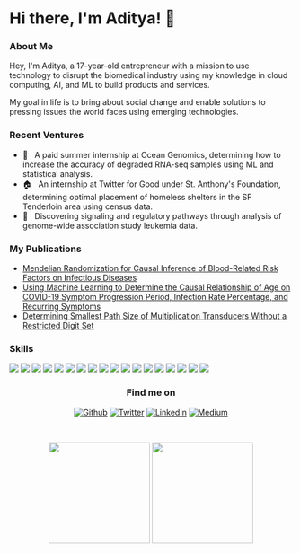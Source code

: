 # Hi there, I'm Aditya! 👋 

### About Me
    
Hey, I'm Aditya, a 17-year-old entrepreneur with a mission to use technology to disrupt the biomedical industry using my knowledge in cloud computing, AI, and ML to build products and services.        
   
My goal in life is to bring about social change and enable solutions to pressing issues the world faces using emerging technologies. 
   
### Recent Ventures 
<ul> 
  <li> 🌊 &nbsp; A paid summer internship at Ocean Genomics, determining how to increase the accuracy of degraded RNA-seq samples using ML and statistical analysis. </li>
  <li> 🏠 &nbsp; An internship at Twitter for Good under St. Anthony's Foundation, determining optimal placement of homeless shelters in the SF Tenderloin area using census data. </li>
  <li> 🧬 &nbsp; Discovering signaling and regulatory pathways through analysis of genome-wide association study leukemia data. </li>
</ul>
 
### My Publications
<ul>
  <li><a href="https://horizonreport1.s3-us-west-1.amazonaws.com/report.html">Mendelian Randomization for Causal Inference of Blood-Related Risk Factors on Infectious Diseases</a></li>
  <li><a href="http://asdrp.s3-website-us-west-1.amazonaws.com/">Using Machine Learning to Determine the Causal Relationship of Age on COVID-19 Symptom Progression Period, Infection Rate Percentage, and Recurring Symptoms</a></li>
  <li><a href="http://multiplication-transducers.s3-website-us-west-1.amazonaws.com/">Determining Smallest Path Size of Multiplication Transducers Without a Restricted Digit Set</a></li>
</ul>

### Skills 
<p>
<img src = "https://img.shields.io/badge/Amazon_AWS-FF9900?style=for-the-badge&logo=amazonaws&logoColor=white"/>
<img src="https://img.shields.io/badge/Azure_DevOps-0078D7?style=for-the-badge&logo=azure-devops&logoColor=white"/>
<img src="https://img.shields.io/badge/Google_Cloud-4285F4?style=for-the-badge&logo=google-cloud&logoColor=white" />
<img src="https://img.shields.io/badge/GraphQl-E10098?style=for-the-badge&logo=graphql&logoColor=white"/>
<img src="https://img.shields.io/badge/Jupyter-F37626.svg?&style=for-the-badge&logo=Jupyter&logoColor=white"/>
<img src="https://img.shields.io/badge/React-20232A?style=for-the-badge&logo=react&logoColor=61DAFB"/>
<img src="https://img.shields.io/badge/Unity-100000?style=for-the-badge&logo=unity&logoColor=white"/>
<img src="https://img.shields.io/badge/Python-3776AB?style=for-the-badge&logo=python&logoColor=white"/>
<img src="https://img.shields.io/badge/HTML5-E34F26?style=for-the-badge&logo=html5&logoColor=white"/>
<img src="https://img.shields.io/badge/CSS3-1572B6?style=for-the-badge&logo=css3&logoColor=white"/>
<img src="https://img.shields.io/badge/JavaScript-323330?style=for-the-badge&logo=javascript&logoColor=F7DF1E"/>
<img src="https://img.shields.io/badge/C%2B%2B-00599C?style=for-the-badge&logo=c%2B%2B&logoColor=white"/>
<img src="https://img.shields.io/badge/C%23-239120?style=for-the-badge&logo=c-sharp&logoColor=white"/>
<img src="https://img.shields.io/badge/Java-ED8B00?style=for-the-badge&logo=java&logoColor=white"/>
<img src="https://img.shields.io/badge/TensorFlow-FF6F00?style=for-the-badge&logo=TensorFlow&logoColor=white"/>
<img src="https://img.shields.io/badge/Keras-D00000?style=for-the-badge&logo=Keras&logoColor=white"/>
<img src="https://img.shields.io/badge/Solidity-e6e6e6?style=for-the-badge&logo=solidity&logoColor=black"/>
<img src="https://img.shields.io/badge/PyTorch-EE4C2C?style=for-the-badge&logo=PyTorch&logoColor=white"/>
<p>

<h3 align="center">Find me on</h3>
<p align="center"><a 
href="https://github.com/adityamittal13" target="_blank"><img alt="Github" 
src="https://img.shields.io/badge/GitHub-%2312100E.svg?&style=for-the-badge&logo=Github&logoColor=white" /></a> <a 
href="https://twitter.com/AdityaM129" target="_blank"><img alt="Twitter" 
src="https://img.shields.io/badge/twitter-%2312100E.svg?&style=for-the-badge&logo=twitter&logoColor=blue" /></a> <a 
href="https://www.linkedin.com/in/adityamittal-/" target="_blank"><img alt="LinkedIn" 
src="https://img.shields.io/badge/linkedin-%2312100E.svg?&style=for-the-badge&logo=linkedin&logoColor=blue" /></a> <a 
href="https://adityamittal307.medium.com/" target="_blank"><img alt="Medium" src="https://img.shields.io/badge/medium-%2312100E.svg?&style=for-the-badge&logo=medium&logoColor=white" /></a>
</p>

<br />

<p align="center">
  <img height="180em" src="https://github-readme-stats.vercel.app/api?username=adityamittal13&show_icons=true&hide_border=true&&count_private=true&include_all_commits=true" />
  <img height="180em" src="https://github-readme-stats.vercel.app/api/top-langs/?username=adityamittal13&exclude_repo=moneta.com,neuralyte.ai&show_icons=true&hide_border=true&layout=compact&langs_count=8"/>
</p>


<!--
**adityamittal13/adityamittal13** is a ✨ _special_ ✨ repository because its `README.md` (this file) appears on your GitHub profile.

Here are some ideas to get you started:

- 🔭 I’m currently working on ...
- 🌱 I’m currently learning ...
- 👯 I’m looking to collaborate on ...
- 🤔 I’m looking for help with ...
- 💬 Ask me about ...
- 📫 How to reach me: ...
- 😄 Pronouns: ...
- ⚡ Fun fact: ...
-->
